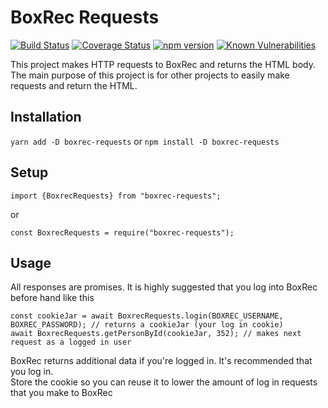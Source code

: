 # BoxRec Requests
[![Build Status](https://travis-ci.org/boxing/boxrec-requests.svg?branch=master)](https://travis-ci.org/boxing/boxrec-requests)
[![Coverage Status](https://coveralls.io/repos/github/boxing/boxrec-requests/badge.svg?branch=master)](https://coveralls.io/github/boxing/boxrec-requests?branch=master)
[![npm version](https://badge.fury.io/js/boxrec-requests.svg)](https://badge.fury.io/js/boxrec-requests)
[![Known Vulnerabilities](https://snyk.io/test/github/boxing/boxrec-requests/badge.svg?targetFile=package.json)](https://snyk.io/test/github/boxing/boxrec-requests?targetFile=package.json)

This project makes HTTP requests to BoxRec and returns the HTML body.  
The main purpose of this project is for other projects to easily make requests and return the HTML.

## Installation

`yarn add -D boxrec-requests`
or
`npm install -D boxrec-requests`

## Setup
`import {BoxrecRequests} from "boxrec-requests";`

or

`const BoxrecRequests = require("boxrec-requests");`

## Usage
All responses are promises.  It is highly suggested that you log into BoxRec before hand like this

```
const cookieJar = await BoxrecRequests.login(BOXREC_USERNAME, BOXREC_PASSWORD); // returns a cookieJar (your log in cookie)
await BoxrecRequests.getPersonById(cookieJar, 352); // makes next request as a logged in user
```

BoxRec returns additional data if you're logged in.  It's recommended that you log in.  
Store the cookie so you can reuse it to lower the amount of log in requests that you make to BoxRec